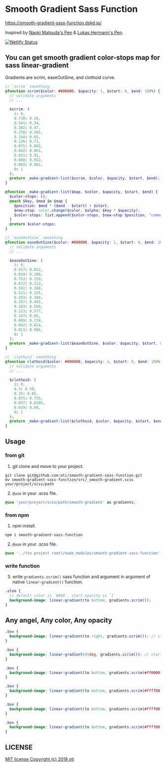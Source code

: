 # Smooth Gradient Sass Function

https://smooth-gradient-sass-function.dskd.jp/

Inspired by [Naoki Matsuda's Pen](https://codepen.io/readymadegogo/pen/pPLJgR) & [Lukas Hermann's Pen](https://codepen.io/lhermann/pen/qmpMGQ).

[![Netlify Status](https://api.netlify.com/api/v1/badges/1e62fa99-883c-46bc-8bb2-948a81953597/deploy-status)](https://app.netlify.com/sites/smooth-gradient-sass-function/deploys)

## You can get smooth gradient color-stops map for sass linear-gradient

Gradients are scrim, easeOutSine, and clothoid curve.

```scss
// `scrim` smoothing
@function scrim($color: #000000, $opacity: 1, $start: 0, $end: 100%) {
  // validate arguments
  // ...

  $scrim: (
    1: 0,
    0.738: 0.19,
    0.541: 0.34,
    0.382: 0.47,
    0.278: 0.565,
    0.194: 0.65,
    0.126: 0.73,
    0.075: 0.802,
    0.042: 0.861,
    0.021: 0.91,
    0.008: 0.952,
    0.002: 0.982,
    0: 1
  );
  @return _make-gradient-list($scrim, $color, $opacity, $start, $end);
}

@function _make-gradient-list($map, $color, $opacity, $start, $end) {
  $color-stops: ();
  @each $key, $mod in $map {
    $position: $mod * ($end - $start) + $start;
    $new-stop: color.change($color, $alpha: $key * $opacity);
    $color-stops: list.append($color-stops, $new-stop $position, "comma");
  }
  @return $color-stops;
}
```

```scss
// `easeOutSine` smoothing
@function easeOutSine($color: #000000, $opacity: 1, $start: 0, $end: 100%) {
  // validate arguments
  // ...

  $easeOutSine: (
    1: 0,
    0.917: 0.053,
    0.834: 0.106,
    0.753: 0.159,
    0.672: 0.213,
    0.591: 0.268,
    0.511: 0.325,
    0.433: 0.384,
    0.357: 0.445,
    0.283: 0.509,
    0.213: 0.577,
    0.147: 0.65,
    0.089: 0.729,
    0.042: 0.814,
    0.011: 0.906,
    0: 1
  );
  @return _make-gradient-list($easeOutSine, $color, $opacity, $start, $end);
}
```

```scss
// `clothoid` smoothing
@function clothoid($color: #000000, $opacity: 1, $start: 0, $end: 100%) {
  // validate arguments
  // ...

  $clothoid: (
    1: 0,
    0.3: 0.50,
    0.15: 0.65,
    0.075: 0.755,
    0.037: 0.8285,
    0.019: 0.88,
    0: 1
  );
  @return _make-gradient-list($clothoid, $color, $opacity, $start, $end);
}
```

## Usage

### from git

1) git clone and move to your project.

```shell
git clone git@github.com:oti/smooth-gradient-sass-function.git
mv smooth-gradient-sass-function/src/_smooth-gradient.scss your/project/scss/path
```

2) `@use` in your .scss file.

```scss
@use 'your/project/scss/path/smooth-gradient' as gradients;
```

### from npm

1) npm install.

```shell
npm i smooth-gradient-sass-function
```

2) `@use` in your .scss file.

```scss
@use '../(to project root)/node_modules/smooth-gradient-sass-function' as gradients;
```

### write function

3) write `gradients.scrim()` sass function and argument in argument of native `linear-gradient()` function.

```scss
.elem {
  // default color is `#000`, start opacity is `1`
  background-image: linear-gradient(to bottom, gradients.scrim());
}
```

## Any angel, Any color, Any opacity

```scss
.box {
  background-image: linear-gradient(to right, gradients.scrim()); // start left
}
```
```scss
.box {
  background-image: linear-gradient(45deg, gradients.scrim()); // start left bottom
}
```
```scss
.box {
  background-image: linear-gradient(to bottom, gradients.scrim(#ff0000)); // 1st arg is start color code(default: #000)
}
```
```scss
.box {
  background-image: linear-gradient(to bottom, gradients.scrim(#ffff00, 0.5)); // 2nd arg is start opacity(default: 1)
}
```
```scss
.box {
  background-image: linear-gradient(to bottom, gradients.scrim(#ffff00, 0.5, $start: 50%)); // 3rd arg is start position
}
```
```scss
.box {
  background-image: linear-gradient(to bottom, gradients.scrim(#ffff00, 0.5, $start: 0, $end: 16em)); // 4th arg is end position
}
```


## LICENSE

[MIT license Copyright (c) 2018 oti](LICENSE.txt)
